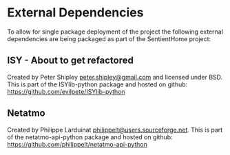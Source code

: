 External Dependencies
=====================

To allow for single package deployment of the project the following external dependencies are being packaged as part of the SentientHome project:

ISY - About to get refactored
-----------------------------

Created by Peter Shipley <peter.shipley@gmail.com> and licensed under BSD.
This is part of the ISYlib-python package and hosted on github:
https://github.com/evilpete/ISYlib-python

Netatmo
-------

Created by Philippe Larduinat <philippelt@users.sourceforge.net>.
This is part of the netatmo-api-python package and hosted on github:
https://github.com/philippelt/netatmo-api-python
